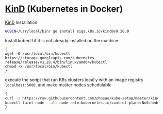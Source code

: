 # [KinD](https://kind.sigs.k8s.io/) (Kubernetes in Docker)

[KinD](https://kind.sigs.k8s.io/) Installation

```bash
GOBIN=/usr/local/bin/ go install sigs.k8s.io/kind@v0.20.0
```

Install kubectl if it is not already installed on the machine

```shell
{
wget -O /usr/local/bin/kubectl https://storage.googleapis.com/kubernetes-release/release/v1.28.4/bin/linux/amd64/kubectl
chmod +x /usr/local/bin/kubectl
}
```

execute the script that run K8s clusters locally with an image registry `localhost:5000`,
and make master nodes schedulable

```bash
{
curl -s https://raw.githubusercontent.com/phosae/kube-setup/master/kind/kind-up.sh | bash
kubectl taint node --all node-role.kubernetes.io/control-plane:NoSchedule-
}
```